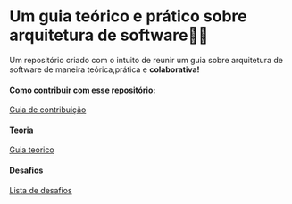# Um guia teórico e prático sobre arquitetura de software👨‍🏫

Um repositório criado com o intuito de reunir um guia sobre arquitetura de software de maneira teórica,prática e __colaborativa!__

#### Como contribuir com esse repositório:

[Guia de contribuição](https://github.com/MarcosdeAndrade-byte/ArcSoftware/blob/main/SuaContribuicao/Contribuicao/contribuicao.md)

#### Teoria
[Guia teorico](https://github.com/MarcosdeAndrade-byte/ArcSoftware/blob/main/GuiaDeEstudos/Teoria/teoria.md)

#### Desafios
[Lista de desafios](https://github.com/MarcosdeAndrade-byte/ArcSoftware/blob/main/GuiaDeEstudos/Desafios/desafios.md)

